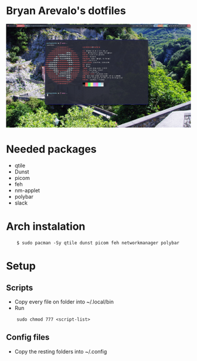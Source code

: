 # Bryan Arevalo's dotfiles

!["Imagen de prueba"](./images/wallpaper.png)

# Needed packages
* qtile
* Dunst
* picom
* feh
* nm-applet
* polybar
* slack

# Arch instalation
```
    $ sudo pacman -Sy qtile dunst picom feh networkmanager polybar
```

# Setup

## Scripts

* Copy every file on <scripts> folder into ~/.local/bin
* Run 
```
    sudo chmod 777 <script-list>
```

## Config files

* Copy the resting folders into ~/.config
